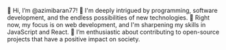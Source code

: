 👋 Hi, I’m @azimibaran77!
 👀 I'm deeply intrigued by programming, software development, and the endless possibilities of new technologies. 
🌱 Right now, my focus is on web development, and I'm sharpening my skills in JavaScript and React. 
💞️ I’m enthusiastic about contributing to open-source projects that have a positive impact on society. 
